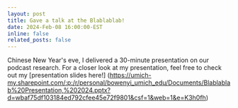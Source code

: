 ```yaml
---
layout: post
title: Gave a talk at the Blablablab!
date: 2024-Feb-08 16:00:00-EST
inline: false
related_posts: false
---
```


Chinese New Year's eve, I delivered a 30-minute presentation on our podcast research. For a closer look at my presentation, feel free to check out my [presentation slides here!] (https://umich-my.sharepoint.com/:p:/r/personal/bowenyi_umich_edu/Documents/Blablablab%20Presentation,%202024.pptx?d=wbaf75df103184ed792cfee45e72f9801&csf=1&web=1&e=K3h0fh) 
 

